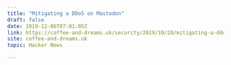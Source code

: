 ```yaml
---
title: "Mitigating a DDoS on Mastodon"
draft: false
date: 2019-12-06T07:01:05Z
link: https://coffee-and-dreams.uk/security/2019/10/20/mitigating-a-ddos.html?utm_medium=RSS&utm_source=hune
site: coffee-and-dreams.uk
topic: Hacker News  

---
```

